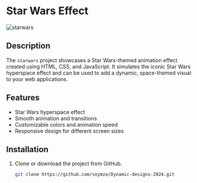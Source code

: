 # Star Wars Effect
![starwars](https://github.com/soymze/Dynamic-designs-2024/blob/master/starwars.gif)
## Description
The `starwars` project showcases a Star Wars-themed animation effect created using HTML, CSS, and JavaScript. It simulates the iconic Star Wars hyperspace effect and can be used to add a dynamic, space-themed visual to your web applications.

## Features
- Star Wars hyperspace effect
- Smooth animation and transitions
- Customizable colors and animation speed
- Responsive design for different screen sizes

## Installation
1. Clone or download the project from GitHub.
   ```bash
   git clone https://github.com/soymze/Dynamic-designs-2024.git
